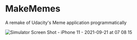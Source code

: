 # MakeMemes
A remake of Udacity's Meme application programmatically

![Simulator Screen Shot - iPhone 11 - 2021-09-21 at 07 08 15](<img src="https://user-images.githubusercontent.com/90184422/134120505-15162785-fb5b-4d06-9f4e-ee0ac2657a35.png" width=50% height=50%>)
